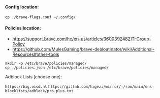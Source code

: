 #### Config location:
```cp ./brave-flags.conf ~/.config/```

#### Policies location:
- https://support.brave.com/hc/en-us/articles/360039248271-Group-Policy
- https://github.com/MulesGaming/brave-debloatinator/wiki/Additional-Resources#other-tools

```
mkdir -p /etc/brave/policies/managed/
cp ./policies.json /etc/brave/policies/managed/
```

Adblock Lists [choose one]:

```https://big.oisd.nl```
```https://gitlab.com/hagezi/mirror/-/raw/main/dns-blocklists/adblock/pro.plus.txt```
